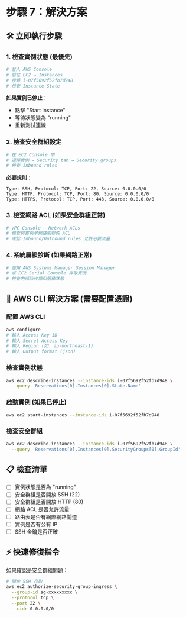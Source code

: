 # 步驟 7：解決方案

## 🛠️ 立即執行步驟

### 1. 檢查實例狀態 (最優先)
```bash
# 登入 AWS Console
# 前往 EC2 → Instances
# 搜尋 i-07f5692f52fb7d948
# 檢查 Instance State
```

**如果實例已停止**：
- 點擊 "Start instance"
- 等待狀態變為 "running"
- 重新測試連線

### 2. 檢查安全群組設定
```bash
# 在 EC2 Console 中
# 選擇實例 → Security tab → Security groups
# 檢查 Inbound rules
```

**必要規則**：
```
Type: SSH, Protocol: TCP, Port: 22, Source: 0.0.0.0/0
Type: HTTP, Protocol: TCP, Port: 80, Source: 0.0.0.0/0
Type: HTTPS, Protocol: TCP, Port: 443, Source: 0.0.0.0/0
```

### 3. 檢查網路 ACL (如果安全群組正常)
```bash
# VPC Console → Network ACLs
# 檢查與實例子網路關聯的 ACL
# 確認 Inbound/Outbound rules 允許必要流量
```

### 4. 系統層級診斷 (如果網路正常)
```bash
# 使用 AWS Systems Manager Session Manager
# 或 EC2 Serial Console 存取實例
# 檢查內部防火牆和服務狀態
```

## 🔧 AWS CLI 解決方案 (需要配置憑證)

### 配置 AWS CLI
```bash
aws configure
# 輸入 Access Key ID
# 輸入 Secret Access Key  
# 輸入 Region (如: ap-northeast-1)
# 輸入 Output format (json)
```

### 檢查實例狀態
```bash
aws ec2 describe-instances --instance-ids i-07f5692f52fb7d948 \
  --query 'Reservations[0].Instances[0].State.Name'
```

### 啟動實例 (如果已停止)
```bash
aws ec2 start-instances --instance-ids i-07f5692f52fb7d948
```

### 檢查安全群組
```bash
aws ec2 describe-instances --instance-ids i-07f5692f52fb7d948 \
  --query 'Reservations[0].Instances[0].SecurityGroups[0].GroupId'
```

## 📋 檢查清單

- [ ] 實例狀態是否為 "running"
- [ ] 安全群組是否開放 SSH (22)
- [ ] 安全群組是否開放 HTTP (80)
- [ ] 網路 ACL 是否允許流量
- [ ] 路由表是否有網際網路閘道
- [ ] 實例是否有公有 IP
- [ ] SSH 金鑰是否正確

## ⚡ 快速修復指令

如果確認是安全群組問題：
```bash
# 開放 SSH 存取
aws ec2 authorize-security-group-ingress \
  --group-id sg-xxxxxxxxx \
  --protocol tcp \
  --port 22 \
  --cidr 0.0.0.0/0
```